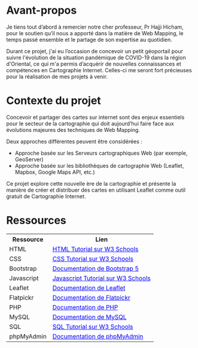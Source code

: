 # Avant-propos

Je tiens tout d’abord à remercier notre cher professeur, Pr Hajji Hicham, pour le soutien qu’il nous a apporté dans la matière de Web Mapping, le temps passé ensemble et le partage de son expertise au quotidien.

Durant ce projet, j'ai eu l’occasion de concevoir un petit géoportail pour suivre l'évolution de la situation pandémique de COVID-19 dans la région d'Oriental, ce qui m'a permis d’acquérir de nouvelles connaissances et compétences en Cartographie Internet. Celles-ci me seront fort précieuses pour la réalisation de mes projets à venir.

# Contexte du projet

Concevoir et partager des cartes sur internet sont des enjeux essentiels pour le secteur de la cartographie qui doit aujourd’hui faire face aux évolutions majeures des techniques de Web Mapping.

Deux approches différentes peuvent être considérées :

<ul>
  <li>Approche basée sur les Serveurs cartographiques Web (par exemple, GeoServer)</li>
  <li>Approche basée sur les bibliothèques de cartographie Web (Leaflet, Mapbox, Google Maps API, etc.)</li>
</ul>
                
Ce projet explore cette nouvelle ère de la cartographie et présente la manière de créer et distribuer des cartes en utilisant Leaflet comme outil gratuit de Cartographie Internet.

# Ressources

<table>
  <tr>
    <th>Ressource</th>
    <th>Lien</th>
  </tr>
  <tr>
    <td>HTML</td>
    <td><a href="https://www.w3schools.com/html/" style="color: blue; margin-bottom: 20px; margin-top: 5px;">HTML Tutorial sur W3 Schools</a></td>
  </tr>
                        <tr>
                            <td>CSS</td>
                            <td><a href="https://www.w3schools.com/css/" style="color: blue; margin-bottom: 20px; margin-top: 5px;">CSS Tutorial sur W3 Schools</a></td>
                        </tr>
                        <tr>
                            <td>Bootstrap</td>
                            <td><a href="https://getbootstrap.com/docs/5.0/getting-started/introduction/" style="color: blue; margin-bottom: 20px; margin-top: 5px;">Documentation de Bootstrap 5</a></td>
                        </tr>
                        <tr>
                            <td>Javascript</td>
                            <td><a href="https://www.w3schools.com/js/" style="color: blue; margin-bottom: 20px; margin-top: 5px;">Javascript Tutorial sur W3 Schools</a></td>
                        </tr>
                        <tr>
                            <td>Leaflet</td>
                            <td><a href="https://leafletjs.com/" style="color: blue; margin-bottom: 20px; margin-top: 5px;">Documentation de Leaflet</a></td>
                        </tr>
                        <tr>
                            <td>Flatpickr</td>
                            <td><a href="https://flatpickr.js.org/" style="color: blue; margin-bottom: 20px; margin-top: 5px;">Documentation de Flatpickr</a></td>
                        </tr>
                        <tr>
                            <td>PHP</td>
                            <td><a href="https://www.php.net/docs.php" style="color: blue; margin-bottom: 20px; margin-top: 5px;">Documentation de PHP</a></td>
                        </tr>
                        <tr>
                            <td>MySQL</td>
                            <td><a href="https://dev.mysql.com/doc/" style="color: blue; margin-bottom: 20px; margin-top: 5px;">Documentation de MySQL</a></td>
                        </tr>
                        <tr>
                            <td>SQL</td>
                            <td><a href="https://www.w3schools.com/sql/" style="color: blue; margin-bottom: 20px; margin-top: 5px;">SQL Tutorial sur W3 Schools</a></td>
                        </tr>
                        <tr>
                            <td>phpMyAdmin</td>
                            <td><a href="https://www.phpmyadmin.net/" style="color: blue; margin-bottom: 20px; margin-top: 5px;">Documentation de phpMyAdmin</a></td>
                        </tr>
                </table>
